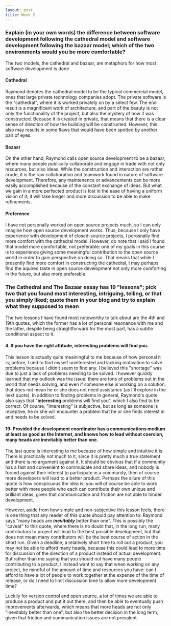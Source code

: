 ```yaml
---
layout: post
title: Week 2
---
```



### Explain (in your own words) the difference between software development following the cathedral model and software development following the bazaar model; which of the two environments would you be more comfortable?
The two models, the cathedral and bazaar, are metaphors for how most software development is done.
#### Cathedral
Raymond denotes the cathedral model to be the typical commercial model, ones that large private technology companies adopt. The private software is the "cathedral", where it is worked privately on by a select few. The end result is a magnificent work of architecture, and part of the beauty is not only the functionality of the project, but also the mystery of how it was constructed. Because it is created in private, that means that there is a clear sense of direction of how the building will be constructed. However, this also may results in some flaws that would have been spotted by another pair of eyes.
#### Bazaar
On the other hand, Raymond calls open source development to be a bazaar, where many people publically collaborate and engage in trade with not only resources, but also ideas. While the construction and interaction are rather crude, it is the raw collaboration and teamwork found in nature of software development. Therefore, any maintenence or advancements can be more easily accomplished because of the constant exchange of ideas. But what we gain in a more perfected product is lost in the ease of having a uniform vision of it; it will take longer and more discussion to be able to make refinements.
#### Preference
I have not personally worked on open source projects much, so I can only imagine how open source development works. Thus, because I only have experience with development of closed-source projects, I perosnally find more comfort with the cathedral model. However, do note that I said I found that model more comfortable, not preferable: one of my goals in this course is to experience giving some meaningful contribution to the open source world in order to gain perspective on doing so. That means that while I presently find more comfort in constructing the cathedral, I may perhaps find the aquired taste in open source development not only more comforting in the future, but also more preferable.

### The Cathedral and The Bazaar essay has 19 "lessons"; pick two that you found most interesting, intriguing, telling, or that you simply liked; quote them in your blog and try to explain what they supposed to mean
The two lessons I have found most noteworthy to talk about are the 4th and 19th quotes, which the former has a lot of personal resonance with me and the latter, despite being straightforward for the most part, has a subtle conditional aspect to it.

#### 4. If you have the right attitude, interesting problems will find you.
This lesson is actually quite meainingful to me because of how personal it is; before, I ued to find myself uninterested and lacking motivation to solve problems because I didn't seem to find any. I believed this "shortage" was due to just a lack of problems needing to be solved. I however quickly learned that my outlook was the issue: there are tons of problems out in the world that needs solving, and even if someone else is working on a solution, that does not mean he or she does not need assistance (as I'll explore in the next quote). In addition to finding problems in general, Raymond's quote also says that "**interesting** problems will find you", which I also find to be correct. Of course, "interesting" is subjective, but as long as someone is receptive, he or she will encounter a problem that he or she finds interest in and needs to be solved.

#### 19: Provided the development coordinator has a communications medium at least as good as the Internet, and knows how to lead without coercion, many heads are inevitably better than one.
The last quote is interesting to me because of how simple and intuitive it is. There is practically not much to it, since it is pretty much a true statement and there is no argument against it. It should be obvious that if a community has a fast and convenient to commuicate and share ideas, and nobody is forced against their interest to participate in a community, then of course more developers will lead to a better product. Perhaps the allure of this quote is how conspicuous the idea is; you will of course be able to work better with more people who each can contribute their own unique and brilliant ideas, given that communication and friction are not able to hinder development.

However, aside from how simple and non-subjective this lesson feels, there is one thing that any reader of this quote should pay attention to: Raymond says "many heads are _**inevitably**_ better than one". This is possibly the "caveat" to this quote, where there is no doubt that, in the long run, many contributors to project will lead to the best possible development, but that does not mean many contributors will be the best course of action in the short run. Given a deadline, a relatively short time to roll out a product, you may not be able to afford many heads, because this could lead to more time for discussion of the direction of a product instead of actual development. But rather than me saying that you should not have many people contributing to a product, I instead want to say that when working on any project, be mindful of the amount of time and resources you have: can I afford to have a lot of people to work together at the expense of the time of release, or do I need to limit discussion time to allow more development time?

Luckily for version control and open source, a lot of times we are able to produce a product and put it out there, and then be able to eventually push improvements afterwards, which means that more heads are not only "inevitably better than one", but also the better decision in the long term, given that friction and communication issues are not prevalent.

